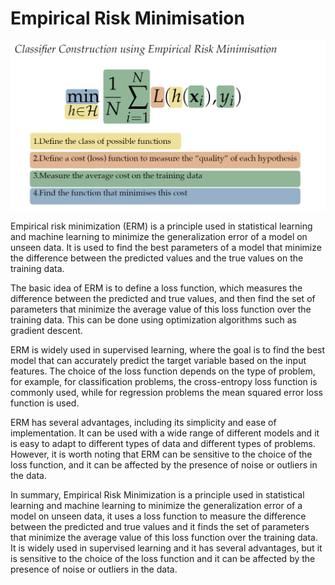 # Empirical Risk Minimisation

![Untitled](Empirical%20Risk%20Minimisation%201ad47dae35e54609b98feec8502bc6dd/Untitled.png)

Empirical risk minimization (ERM) is a principle used in statistical learning and machine learning to minimize the generalization error of a model on unseen data. It is used to find the best parameters of a model that minimize the difference between the predicted values and the true values on the training data.

The basic idea of ERM is to define a loss function, which measures the difference between the predicted and true values, and then find the set of parameters that minimize the average value of this loss function over the training data. This can be done using optimization algorithms such as gradient descent.

ERM is widely used in supervised learning, where the goal is to find the best model that can accurately predict the target variable based on the input features. The choice of the loss function depends on the type of problem, for example, for classification problems, the cross-entropy loss function is commonly used, while for regression problems the mean squared error loss function is used.

ERM has several advantages, including its simplicity and ease of implementation. It can be used with a wide range of different models and it is easy to adapt to different types of data and different types of problems. However, it is worth noting that ERM can be sensitive to the choice of the loss function, and it can be affected by the presence of noise or outliers in the data.

In summary, Empirical Risk Minimization is a principle used in statistical learning and machine learning to minimize the generalization error of a model on unseen data, it uses a loss function to measure the difference between the predicted and true values and it finds the set of parameters that minimize the average value of this loss function over the training data. It is widely used in supervised learning and it has several advantages, but it is sensitive to the choice of the loss function and it can be affected by the presence of noise or outliers in the data.